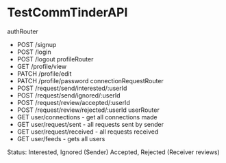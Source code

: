 # TestCommTinderAPI
authRouter
- POST /signup
- POST /login
- POST /logout
profileRouter
- GET /profile/view
- PATCH /profile/edit
- PATCH /profile/password
connectionRequestRouter
- POST /request/send/interested/:userId
- POST /request/send/ignored/:userId
- POST /request/review/accepted/:userId
- POST /request/review/rejected/:userId
userRouter
- GET user/connections - get all connections made
- GET user/request/sent - all requests sent by sender
- GET user/request/received - all requests received
- GET user/feeds - gets all users


Status: Interested, Ignored (Sender)
        Accepted, Rejected (Receiver reviews)